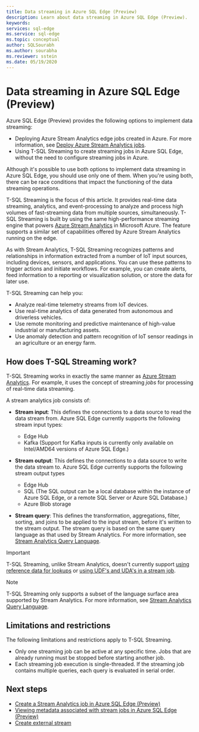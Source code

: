 ```yaml
---
title: Data streaming in Azure SQL Edge (Preview)
description: Learn about data streaming in Azure SQL Edge (Preview).
keywords:
services: sql-edge
ms.service: sql-edge
ms.topic: conceptual
author: SQLSourabh
ms.author: sourabha
ms.reviewer: sstein
ms.date: 05/19/2020
---
```


# Data streaming in Azure SQL Edge (Preview)

Azure SQL Edge (Preview) provides the following options to implement data streaming: 

- Deploying Azure Stream Analytics edge jobs created in Azure. For more information, see [Deploy Azure Stream Analytics jobs](deploy-dacpac.md).
- Using T-SQL Streaming to create streaming jobs in Azure SQL Edge, without the need to configure streaming jobs in Azure. 

Although it's possible to use both options to implement data streaming in Azure SQL Edge, you should use only one of them. When you're using both, there can be race conditions that impact the functioning of the data streaming operations.

T-SQL Streaming is the focus of this article. It provides real-time data streaming, analytics, and event-processing to analyze and process high volumes of fast-streaming data from multiple sources, simultaneously. T-SQL Streaming is built by using the same high-performance streaming engine that powers [Azure Stream Analytics](https://docs.microsoft.com/azure/stream-analytics/stream-analytics-introduction) in Microsoft Azure. The feature supports a similar set of capabilities offered by Azure Stream Analytics running on the edge.

As with Stream Analytics, T-SQL Streaming recognizes patterns and relationships in information extracted from a number of IoT input sources, including devices, sensors, and applications. You can use these patterns to trigger actions and initiate workflows. For example, you can create alerts, feed information to a reporting or visualization solution, or store the data for later use. 

T-SQL Streaming can help you:

* Analyze real-time telemetry streams from IoT devices.
* Use real-time analytics of data generated from autonomous and driverless vehicles.
* Use remote monitoring and predictive maintenance of high-value industrial or manufacturing assets.
* Use anomaly detection and pattern recognition of IoT sensor readings in an agriculture or an energy farm.

## How does T-SQL Streaming work?

T-SQL Streaming works in exactly the same manner as [Azure Stream Analytics](https://docs.microsoft.com/azure/stream-analytics/stream-analytics-introduction#how-does-stream-analytics-work). For example, it uses the concept of streaming *jobs* for processing of real-time data streaming. 

A stream analytics job consists of:

- **Stream input**: This defines the connections to a data source to read the data stream from. Azure SQL Edge currently supports the following stream input types:
    - Edge Hub
    - Kafka (Support for Kafka inputs is currently only available on Intel/AMD64 versions of Azure SQL Edge.)

- **Stream output**: This defines the connections to a data source to write the data stream to. Azure SQL Edge currently supports the following stream output types
    - Edge Hub
    - SQL (The SQL output can be a local database within the instance of Azure SQL Edge, or a remote SQL Server or Azure SQL Database.) 
    - Azure Blob storage

- **Stream query**: This defines the transformation, aggregations, filter, sorting, and joins  to be applied to the input stream, before it's written to the stream output. The stream query is based on the same query language as that used by Stream Analytics. For more information, see [Stream Analytics Query Language](https://docs.microsoft.com/stream-analytics-query/stream-analytics-query-language-reference?).

> [!IMPORTANT]
> T-SQL Streaming, unlike Stream Analytics, doesn't currently support [using reference data for lookups](https://docs.microsoft.com/azure/stream-analytics/stream-analytics-use-reference-data) or [using UDF's and UDA's in a stream job](https://docs.microsoft.com/azure/stream-analytics/streaming-technologies#you-want-to-write-udfs-udas-and-custom-deserializers-in-a-language-other-than-javascript-or-c).

> [!NOTE]
> T-SQL Streaming only supports a subset of the language surface area supported by Stream Analytics. For more information, see [Stream Analytics Query Language](https://docs.microsoft.com/stream-analytics-query/stream-analytics-query-language-reference?).

## Limitations and restrictions

The following limitations and restrictions apply to T-SQL Streaming. 

- Only one streaming job can be active at any specific time. Jobs that are already running must be stopped before starting another job.
- Each streaming job execution is single-threaded. If the streaming job contains multiple queries, each query is evaluated in serial order.

## Next steps

- [Create a Stream Analytics job in Azure SQL Edge (Preview) ](create-stream-analytics-job.md)
- [Viewing metadata associated with stream jobs in Azure SQL Edge (Preview) ](streaming-catalog-views.md)
- [Create external stream](create-external-stream-transact-sql.md)
